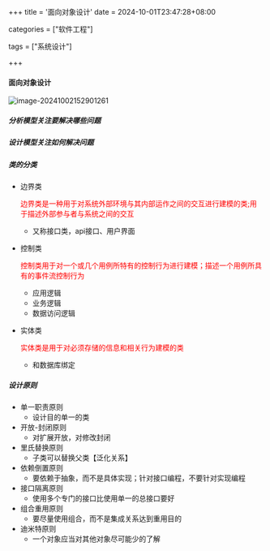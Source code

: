 +++
title = '面向对象设计'
date = 2024-10-01T23:47:28+08:00

categories = ["软件工程"]

tags = ["系统设计"]

+++



#### 面向对象设计



![image-20241002152901261](https://filestore.lifepoem.fun/know/202410021529326.png)



##### 分析模型关注要解决哪些问题

##### 设计模型关注如何解决问题





##### 类的分类

- 边界类
  
  <font color='red'>边界类是一种用于对系统外部环境与其内部运作之间的交互进行建模的类;用于描述外部参与者与系统之间的交互</font>
  
  - 又称接口类，api接口、用户界面
  
- 控制类
  
  <font color='red'>控制类用于对一个或几个用例所特有的控制行为进行建模；描述一个用例所具有的事件流控制行为</font>
  
  - 应用逻辑
  - 业务逻辑
  - 数据访问逻辑
  
- 实体类
  
  <font color='red'>实体类是用于对必须存储的信息和相关行为建模的类</font>
  
  - 和数据库绑定





##### 设计原则

- 单一职责原则
  - 设计目的单一的类
- 开放-封闭原则
  - 对扩展开放，对修改封闭
- 里氏替换原则
  - 子类可以替换父类【泛化关系】
- 依赖倒置原则
  - 要依赖于抽象，而不是具体实现；针对接口编程，不要针对实现编程
- 接口隔离原则
  - 使用多个专门的接口比使用单一的总接口要好
- 组合重用原则
  - 要尽量使用组合，而不是集成关系达到重用目的
- 迪米特原则
  - 一个对象应当对其他对象尽可能少的了解

